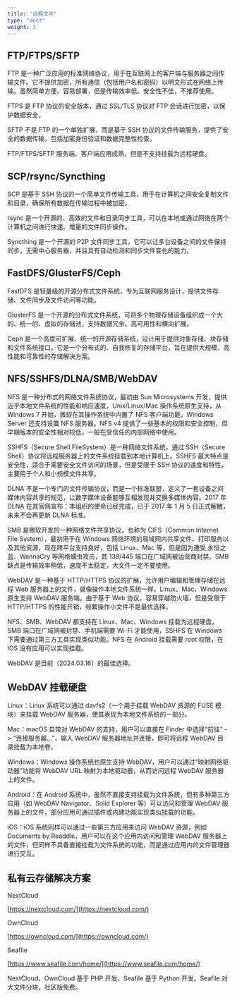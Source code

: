 ```yaml
---
title: "远程文件"
type: "docs"
weight: 3
---
```


## FTP/FTPS/SFTP

FTP 是一种广泛应用的标准网络协议，用于在互联网上的客户端与服务器之间传输文件。它不提供加密，所有通信（包括用户名和密码）以明文形式在网络上传输。虽然简单方便、容易部署，但是传输效率低、安全性不佳，不推荐使用。

FTPS 是 FTP 协议的安全版本，通过 SSL/TLS 协议对 FTP 会话进行加密，以保护数据安全。

SFTP 不是 FTP 的一个单独扩展，而是基于 SSH 协议的文件传输服务，提供了安全的数据传输，包括加密身份验证和数据完整性检查。

FTP/FTPS/SFTP 服务端、客户端应用成熟，但是不支持挂载为远程硬盘。

## SCP/rsync/Syncthing

SCP 是基于 SSH 协议的一个简单文件传输工具，用于在计算机之间安全复制文件和目录，确保所有数据在传输过程中被加密。

rsync 是一个开源的、高效的文件和目录同步工具，可以在本地或通过网络在两个计算机之间进行快速、增量的文件同步操作。

Syncthing 是一个开源的 P2P 文件同步工具，它可以让多台设备之间的文件保持同步，无需中心服务器，并且具有自动检测和同步文件变化的能力。

## FastDFS/GlusterFS/Ceph

FastDFS 是轻量级的开源分布式文件系统，专为互联网服务设计，提供文件存储、文件同步及文件访问等功能。

GlusterFS 是一个开源的分布式文件系统，可将多个物理存储设备组织成一个大的、统一的、虚拟的存储池，支持数据冗余、高可用性和横向扩展。

Ceph 是一个高度可扩展、统一的开源存储系统，设计用于提供对象存储、块存储和文件系统接口。它是一个分布式的、自我修复的存储平台，旨在提供大规模、高性能和可靠性的存储解决方案。

## NFS/SSHFS/DLNA/SMB/WebDAV

NFS 是一种分布式的网络文件系统协议，最初由 Sun Microsystems 开发，提供近乎本地文件系统的性能和响应速度，Unix/Linux/Mac 操作系统原生支持，从 Windows 7 开始，微软在其操作系统中内置了 NFS 客户端功能，Windows Server 还支持设置 NFS 服务器。NFS v4 提供了一些基本的权限和安全控制，但早期版本的安全性相对较低，一般在受信任的内部网络中使用。

SSHFS（Secure Shell FileSystem）是一种网络文件系统，通过 SSH（Secure Shell）协议将远程服务器上的文件系统挂载到本地计算机上。SSHFS 最大特点是安全性，适合于需要安全文件访问的场景，但是受限于 SSH 协议的速度和特性，主要用于个人和小规模文件共享。

DLNA 不是一个专门的文件传输协议，而是一个标准联盟，定义了一套设备之间媒体内容共享的规范，让数字媒体设备能够互相发现并交换多媒体内容。2017 年 DLNA 在其官网宣布：本组织的使命已经完成，已于 2017 年 1 月 5 日正式解散，未来不会再更新 DLNA 标准。

SMB 是微软开发的一种网络文件共享协议，也称为 CIFS（Common Internet File System），最初用于在 Windows 网络环境的局域网内共享文件、打印服务以及其他资源，现在跨平台支持良好，包括 Linux、Mac 等，但是因为遭受 永恒之蓝、WannaCry 等网络蠕虫攻击，其 139/445 端口在广域网被运营商封禁。SMB 缺点是传输效率稍低，速度不太稳定，大文件一定不要使用。

WebDAV 是一种基于 HTTP/HTTPS 协议的扩展，允许用户编辑和管理存储在远程 Web 服务器上的文件，就像操作本地文件系统一样。Linux、Mac、Windows 原生支持 WebDAV 服务端。由于基于 Web 协议，容易穿越防火墙，但是受限于 HTTP/HTTPS 的性能开销，频繁操作小文件不是最优选择。

NFS、SMB、WebDAV 都支持在 Linux、Mac、Windows 挂载为远程硬盘，SMB 端口在广域网被封禁、手机端需要 Wi-Fi 才能使用，SSHFS 在 Windows 下需要通过第三方工具实现类似功能。NFS 在 Android 挂载需要 root 权限，在 IOS 没有应用可以实现挂载。

WebDAV 是目前（2024.03.16）的最佳选择。

## WebDAV 挂载硬盘

Linux：Linux 系统可以通过 davfs2（一个用于挂载 WebDAV 资源的 FUSE 模块）来挂载 WebDAV 服务器，使其表现为本地文件系统的一部分。

Mac：macOS 自带对 WebDAV 的支持，用户可以直接在 Finder 中选择“前往” -> “连接服务器...”，输入 WebDAV 服务器地址并连接，即可将远程 WebDAV 目录挂载为本地卷。

Windows：Windows 操作系统也原生支持 WebDAV，用户可以通过“映射网络驱动器”功能将 WebDAV URL 映射为本地驱动器，从而访问远程 WebDAV 服务器上的文件。

Android：在 Android 系统中，虽然不直接支持挂载为文件系统，但有多种第三方应用（如 WebDAV Navigator、Solid Explorer 等）可以访问和管理 WebDAV 服务器上的文件，部分应用可通过插件或内建功能实现类似挂载的功能。

iOS：iOS 系统同样可以通过一些第三方应用来访问 WebDAV 资源，例如 Documents by Readdle，用户可以在这个应用内访问和管理 WebDAV 服务器上的文件，但同样不具备直接挂载为文件系统的功能，而是通过应用内的文件管理器进行交互。

## 私有云存储解决方案

NextCloud

[https://nextcloud.com/](https://nextcloud.com/)

OwnCloud

[https://owncloud.com/](https://owncloud.com/)

Seafile

[https://www.seafile.com/home/](https://www.seafile.com/home/)

NextCloud、OwnCloud 基于 PHP 开发，Seafile 基于 Python 开发。Seafile 对大文件分块，社区版免费。
